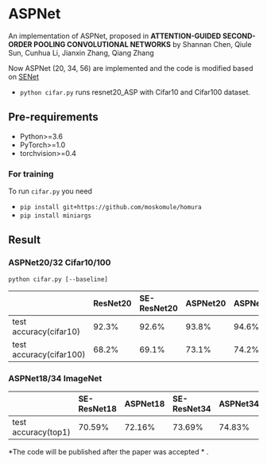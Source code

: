 # ASPNet

An implementation of ASPNet, proposed in **ATTENTION-GUIDED SECOND-ORDER POOLING CONVOLUTIONAL NETWORKS** by Shannan Chen, Qiule Sun, Cunhua Li, Jianxin Zhang, Qiang Zhang

Now ASPNet (20, 34, 56) are implemented and the code is modified based on [SENet](https://github.com/moskomule/senet.pytorch)

* `python cifar.py` runs resnet20_ASP with Cifar10 and Cifar100 dataset.

## Pre-requirements

* Python>=3.6
* PyTorch>=1.0
* torchvision>=0.4

### For training

To run `cifar.py` you need

* `pip install git+https://github.com/moskomule/homura`
* `pip install miniargs`

## Result

### ASPNet20/32 Cifar10/100

```
python cifar.py [--baseline]
```

|                       | ResNet20         | SE-ResNet20    | ASPNet20        | ASPNet32        |
|:-------------         | :-------------   | :------------- | :-------------  | :-------------  |
|test accuracy(cifar10) |  92.3%           | 92.6%          | 93.8%           | 94.6%           |
|test accuracy(cifar100)|  68.2%           | 69.1%          | 73.1%           | 74.2%           |

### ASPNet18/34 ImageNet


|                        | SE-ResNet18      | ASPNet18       | SE-ResNet34     | ASPNet34       |
|:-------------          | :-------------   | :------------- | :-------------  | :------------- |
|test accuracy(top1)     | 70.59%           | 72.16%         | 73.69%          | 74.83%         |

*The code will be published after the paper was accepted * .